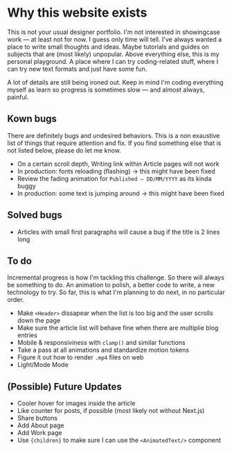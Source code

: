 # Why this website exists

This is not your usual designer portfolio. I'm not interested in showingcase work — at least not for now. I guess only time will tell. I've always wanted a place to write small thoughts and ideas. Maybe tutorials and guides on subjects that are (most likely) unpopular. Above everything else, this is my personal playground. A place where I can try coding-related stuff, where I can try new text formats and just have some fun.

A lot of details are still being ironed out. Keep in mind I'm coding everything myself as learn so progress is sometimes slow — and almost always, painful.

## Kown bugs

There are definitely bugs and undesired behaviors. This is a non exaustive list of things that require attention and fix. If you find something else that is not listed below, please do let me know.

- On a certain scroll depth, Writing link within Article pages will not work
- In production: fonts reloading (flashing) -> this might have been fixed
- Review the fading animation for `Published — DD/MM/YYYY` as its kinda buggy
- In production: some text is jumping around -> this might have been fixed

## Solved bugs

- Articles with small first paragraphs will cause a bug if the title is 2 lines long

## To do

Incremental progress is how I'm tackling this challenge. So there will always be something to do. An animation to polish, a better code to write, a new technology to try. So far, this is what I'm planning to do next, in no particular order.

- Make `<Header>` dissapear when the list is too big and the user scrolls down the page
- Make sure the article list will behave fine when there are multiplie blog entries
- Mobile & responsiviness with `clamp()` and similar functions
- Take a pass at all animations and standardize motion tokens
- Figure it out how to render `.mp4` files on web
- Light/Mode Mode

## (Possible) Future Updates

- Cooler hover for images inside the article
- Like counter for posts, if possible (most likely not without Next.js)
- Share buttons
- Add About page
- Add Work page
- Use `{children}` to make sure I can use the `<AnimatedText/>` component

